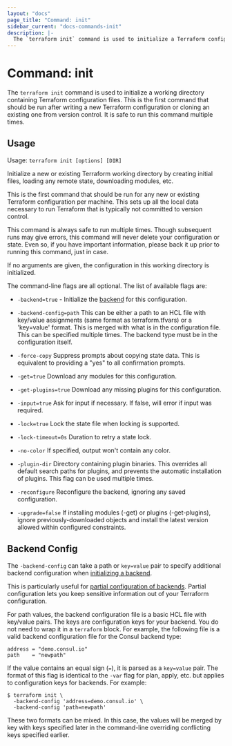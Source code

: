 ```yaml
---
layout: "docs"
page_title: "Command: init"
sidebar_current: "docs-commands-init"
description: |-
  The `terraform init` command is used to initialize a Terraform configuration. This is the first command that should be run for any new or existing Terraform configuration. It is safe to run this command multiple times.
---
```


# Command: init

The `terraform init` command is used to initialize a working directory
containing Terraform configuration files. This is the first command that should
be run after writing a new Terraform configuration or cloning an existing one
from version control. It is safe to run this command multiple times.

## Usage

Usage: `terraform init [options] [DIR]`

Initialize a new or existing Terraform working directory by creating
initial files, loading any remote state, downloading modules, etc.

This is the first command that should be run for any new or existing
Terraform configuration per machine. This sets up all the local data
necessary to run Terraform that is typically not committed to version
control.

This command is always safe to run multiple times. Though subsequent runs
may give errors, this command will never delete your configuration or
state. Even so, if you have important information, please back it up prior
to running this command, just in case.

If no arguments are given, the configuration in this working directory
is initialized.

The command-line flags are all optional. The list of available flags are:

* `-backend=true` - Initialize the [backend](/docs/backends) for this configuration.

* `-backend-config=path` This can be either a path to an HCL file with key/value
  assignments (same format as terraform.tfvars) or a 'key=value' format. This is
  merged with what is in the configuration file. This can be specified multiple
  times. The backend type must be in the configuration itself.

* `-force-copy`          Suppress prompts about copying state data. This is
  equivalent to providing a "yes" to all confirmation prompts.

* `-get=true`            Download any modules for this configuration.

* `-get-plugins=true`    Download any missing plugins for this configuration.

* `-input=true`          Ask for input if necessary. If false, will error if
  input was required.

* `-lock=true`           Lock the state file when locking is supported.

* `-lock-timeout=0s`     Duration to retry a state lock.

* `-no-color`            If specified, output won't contain any color.

* `-plugin-dir`          Directory containing plugin binaries. This overrides all
  default search paths for plugins, and prevents the automatic installation of
  plugins. This flag can be used multiple times.

* `-reconfigure`         Reconfigure the backend, ignoring any saved configuration.

* `-upgrade=false`       If installing modules (-get) or plugins (-get-plugins),
  ignore previously-downloaded objects and install the latest version allowed
  within configured constraints.

## Backend Config

The `-backend-config` can take a path or `key=value` pair to specify additional
backend configuration when [initializing a backend](/docs/backends/init.html).

This is particularly useful for
[partial configuration of backends](/docs/backends/config.html). Partial
configuration lets you keep sensitive information out of your Terraform
configuration.

For path values, the backend configuration file is a basic HCL file with key/value pairs.
The keys are configuration keys for your backend. You do not need to wrap it
in a `terraform` block. For example, the following file is a valid backend
configuration file for the Consul backend type:

```hcl
address = "demo.consul.io"
path    = "newpath"
```

If the value contains an equal sign (`=`), it is parsed as a `key=value` pair.
The format of this flag is identical to the `-var` flag for plan, apply,
etc. but applies to configuration keys for backends. For example:

```shell
$ terraform init \
  -backend-config 'address=demo.consul.io' \
  -backend-config 'path=newpath'
```

These two formats can be mixed. In this case, the values will be merged by
key with keys specified later in the command-line overriding conflicting
keys specified earlier.
